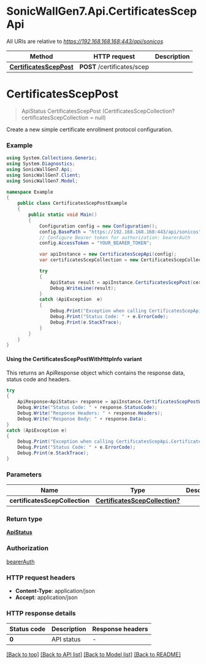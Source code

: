# SonicWallGen7.Api.CertificatesScepApi

All URIs are relative to *https://192.168.168.168:443/api/sonicos*

| Method | HTTP request | Description |
|--------|--------------|-------------|
| [**CertificatesScepPost**](CertificatesScepApi.md#certificatessceppost) | **POST** /certificates/scep |  |

<a id="certificatessceppost"></a>
# **CertificatesScepPost**
> ApiStatus CertificatesScepPost (CertificatesScepCollection? certificatesScepCollection = null)



Create a new simple certificate enrollment protocol configuration.

### Example
```csharp
using System.Collections.Generic;
using System.Diagnostics;
using SonicWallGen7.Api;
using SonicWallGen7.Client;
using SonicWallGen7.Model;

namespace Example
{
    public class CertificatesScepPostExample
    {
        public static void Main()
        {
            Configuration config = new Configuration();
            config.BasePath = "https://192.168.168.168:443/api/sonicos";
            // Configure Bearer token for authorization: bearerAuth
            config.AccessToken = "YOUR_BEARER_TOKEN";

            var apiInstance = new CertificatesScepApi(config);
            var certificatesScepCollection = new CertificatesScepCollection?(); // CertificatesScepCollection? |  (optional) 

            try
            {
                ApiStatus result = apiInstance.CertificatesScepPost(certificatesScepCollection);
                Debug.WriteLine(result);
            }
            catch (ApiException  e)
            {
                Debug.Print("Exception when calling CertificatesScepApi.CertificatesScepPost: " + e.Message);
                Debug.Print("Status Code: " + e.ErrorCode);
                Debug.Print(e.StackTrace);
            }
        }
    }
}
```

#### Using the CertificatesScepPostWithHttpInfo variant
This returns an ApiResponse object which contains the response data, status code and headers.

```csharp
try
{
    ApiResponse<ApiStatus> response = apiInstance.CertificatesScepPostWithHttpInfo(certificatesScepCollection);
    Debug.Write("Status Code: " + response.StatusCode);
    Debug.Write("Response Headers: " + response.Headers);
    Debug.Write("Response Body: " + response.Data);
}
catch (ApiException e)
{
    Debug.Print("Exception when calling CertificatesScepApi.CertificatesScepPostWithHttpInfo: " + e.Message);
    Debug.Print("Status Code: " + e.ErrorCode);
    Debug.Print(e.StackTrace);
}
```

### Parameters

| Name | Type | Description | Notes |
|------|------|-------------|-------|
| **certificatesScepCollection** | [**CertificatesScepCollection?**](CertificatesScepCollection?.md) |  | [optional]  |

### Return type

[**ApiStatus**](ApiStatus.md)

### Authorization

[bearerAuth](../README.md#bearerAuth)

### HTTP request headers

 - **Content-Type**: application/json
 - **Accept**: application/json


### HTTP response details
| Status code | Description | Response headers |
|-------------|-------------|------------------|
| **0** | API status |  -  |

[[Back to top]](#) [[Back to API list]](../README.md#documentation-for-api-endpoints) [[Back to Model list]](../README.md#documentation-for-models) [[Back to README]](../README.md)

